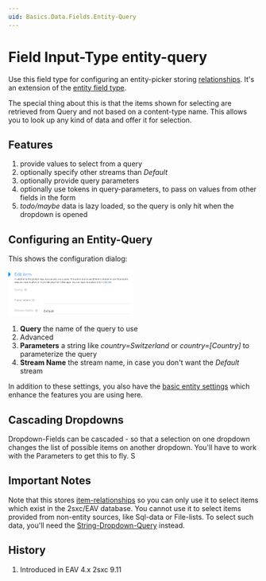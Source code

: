 ```yaml
---
uid: Basics.Data.Fields.Entity-Query
---
```

# Field Input-Type **entity-query**

Use this field type for configuring an entity-picker storing [relationships](xref:Basics.Data.Fields.Entity). It's an extension of the [entity field type](xref:Basics.Data.Fields.Entity).

The special thing about this is that the items shown for selecting are retrieved from Query and not based on a content-type name. This allows you to look up any kind of data and offer it for selection. 

## Features 

1. provide values to select from a query
1. optionally specify other streams than _Default_
1. optionally provide query parameters
1. optionally use tokens in query-parameters, to pass on values from other fields in the form
1. _todo/maybe_ data is lazy loaded, so the query is only hit when the dropdown is opened


## Configuring an Entity-Query

This shows the configuration dialog:

<img src="./assets/entity-query.png" width="50%" class="float-end">

1. **Query** the name of the query to use
1. Advanced
  1. **Parameters** a string like _country=Switzerland_ or _country=[Country]_ to parameterize the query
  1. **Stream Name** the stream name, in case you don't want the _Default_ stream

In addition to these settings, you also have the [basic entity settings](xref:Basics.Data.Fields.Entity) which enhance the features you are using here. 


## Cascading Dropdowns

Dropdown-Fields can be cascaded - so that a selection on one dropdown changes the list of possible items on another dropdown. You'll have to work with the Parameters to get this to fly. S


## Important Notes

Note that this stores [item-relationships](xref:Basics.Data.Fields.Entity) so you can only use it to select items which exist in the 2sxc/EAV database. You cannot use it to select items provided from non-entity sources, like Sql-data or File-lists. To select such data, you'll need the [String-Dropdown-Query](xref:Basics.Data.Fields.String-Dropdown-Query) instead. 

## History
1. Introduced in EAV 4.x 2sxc 9.11